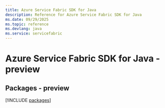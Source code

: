 ```yaml
---
title: Azure Service Fabric SDK for Java
description: Reference for Azure Service Fabric SDK for Java
ms.date: 09/29/2025
ms.topic: reference
ms.devlang: java
ms.service: servicefabric
---
```

# Azure Service Fabric SDK for Java - preview
## Packages - preview
[!INCLUDE [packages](service-fabric-index.md)]